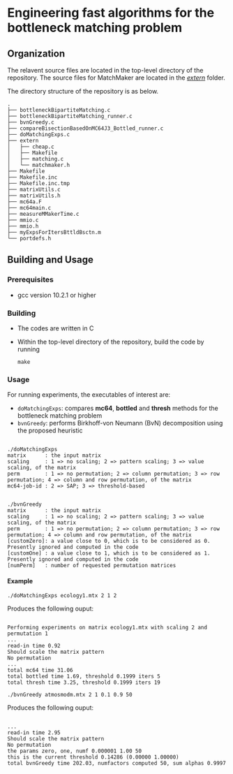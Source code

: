 # Engineering fast algorithms for the bottleneck matching problem

## Organization

The relavent source files are located in the top-level directory of the repository.
The source files for MatchMaker are located in the [*extern*](extern) folder.

The directory structure of the repository is as below.
```
.
├── bottleneckBipartiteMatching.c
├── bottleneckBipartiteMatching_runner.c
├── bvnGreedy.c
├── compareBisectionBasedOnMC64J3_Bottled_runner.c
├── doMatchingExps.c
├── extern
│   ├── cheap.c
│   ├── Makefile
│   ├── matching.c
│   └── matchmaker.h
├── Makefile
├── Makefile.inc
├── Makefile.inc.tmp
├── matrixUtils.c
├── matrixUtils.h
├── mc64a.F
├── mc64main.c
├── measureMMakerTime.c
├── mmio.c
├── mmio.h
├── myExpsForItersBttldBsctn.m
└── portdefs.h
```

## Building and Usage

### Prerequisites
* gcc version 10.2.1 or higher

### Building

- The codes are written in C

- Within the top-level directory of the repository, build the code by running
  ```
  make
  ```

### Usage

For running experiments, the executables of interest are:

- `doMatchingExps`: compares **mc64**, **bottled** and **thresh** methods for the bottleneck matching problem
- `bvnGreedy`: performs Birkhoff-von Neumann (BvN) decomposition using the proposed heuristic

<pre><code>
./doMatchingExps
matrix      : the input matrix
scaling     : 1 => no scaling; 2 => pattern scaling; 3 => value scaling, of the matrix
perm        : 1 => no permutation; 2 => column permutation; 3 => row permutation; 4 => column and row permutation, of the matrix
mc64-job-id : 2 => SAP; 3 => threshold-based 
</code></pre>

<pre><code>
./bvnGreedy
matrix      : the input matrix
scaling     : 1 => no scaling; 2 => pattern scaling; 3 => value scaling, of the matrix
perm        : 1 => no permutation; 2 => column permutation; 3 => row permutation; 4 => column and row permutation, of the matrix
[customZero]: a value close to 0, which is to be considered as 0. Presently ignored and computed in the code
[customOne] : a value close to 1, which is to be considered as 1. Presently ignored and computed in the code
[numPerm]   : number of requested permutation matrices 
</code></pre>

#### Example

```
./doMatchingExps ecology1.mtx 2 1 2
```
Produces the following ouput:

<pre><code>
Performing experiments on matrix ecology1.mtx with scaling 2 and permutation 1
...
read-in time 0.92
Should scale the matrix pattern
No permutation
...
total mc64 time 31.06
total bottled time 1.69, threshold 0.1999 iters 5
total thresh time 3.25, threshold 0.1999 iters 19
</code></pre>

```
./bvnGreedy atmosmodm.mtx 2 1 0.1 0.9 50
```
Produces the following ouput:

<pre><code>
...
read-in time 2.95
Should scale the matrix pattern
No permutation
the params zero, one, numf 0.000001 1.00 50
this is the current threshold 0.14286 (0.00000 1.00000)
total bvnGreedy time 202.03, numfactors computed 50, sum alphas 0.9997
</code></pre>
